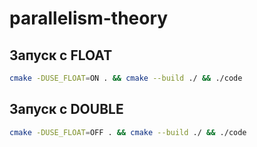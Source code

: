 # parallelism-theory

## Запуск с FLOAT

```bash
cmake -DUSE_FLOAT=ON . && cmake --build ./ && ./code
```

## Запуск с DOUBLE

```bash
cmake -DUSE_FLOAT=OFF . && cmake --build ./ && ./code
```